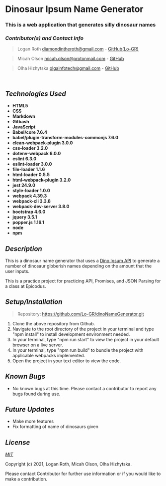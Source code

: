 # **Dinosaur Ipsum Name Generator**
### This is a web application that generates silly dinosaur names

 ### _Contributor(s) and Contact Info_
> Logan Roth diamondintheroth@gmail.com - [GitHub(Lo-GR)](https://github.com/Lo-GR)

> Micah Olson micah.olson@protonmail.com - [GitHub](https://github.com/MicahOlson)

> Olha Hizhytska olgainfotech@gmail.com - [GitHub](https://github.com/OlgaHi)

<br/>

## _Technologies Used_

* **HTML5**
* **CSS**
* **Markdown**
* **Gitbash**
* **JavaScript**
* **Babel/core 7.6.4**
* **babel/plugin-transform-modules-commonjs 7.6.0**
* **clean-webpack-plugin 3.0.0**
* **css-loader 3.2.0**
* **dotenv-webpack 6.0.0** 
* **eslint 6.3.0**
* **eslint-loader 3.0.0**
* **file-loader 1.1.6**
* **html-loader 0.5.5**
* **html-webpack-plugin 3.2.0**
* **jest 24.9.0**
* **style-loader 1.0.0**
* **webpack 4.39.3**
* **webpack-cli 3.3.8**
* **webpack-dev-server 3.8.0**
* **bootstrap 4.6.0**
* **jquery 3.5.1**
* **popper.js 1.16.1**
* **node**
* **npm**

## _Description_
This is a dinosaur name generator that uses a [Dino Ipsum API](https://dinoipsum.herokuapp.com/) to generate a number of dinosaur gibberish names depending on the amount that the user inputs.

This is a practice project for practicing API, Promises, and JSON Parsing for a class at Epicodus.

## _Setup/Installation_

> Repository: https://github.com/Lo-GR/dinoNameGenerator.git
1. Clone the above repository from Github.
2. Navigate to the root directory of the project in your terminal and type "npm install" to install development environment needed.
3. In your terminal, type "npm run start" to view the project in your default browser on a live server.
4. In your terminal, type "npm run build" to bundle the project with applicable webpacks implemented.
3. Open the project in your text editor to view the code.

## _Known Bugs_
* No known bugs at this time. Please contact a contributor to report any bugs found during use.

## _Future Updates_
* Make more features
* Fix formatting of name of dinosaurs given

## _License_

[_MIT_](https://opensource.org/licenses/MIT)

Copyright (c) 2021, Logan Roth, Micah Olson, Olha Hizhytska.

Please contact Contributor for further use information or if you would like to make a contribution.